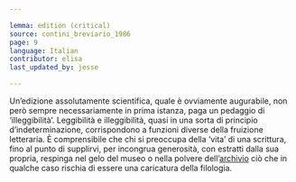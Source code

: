 ```yaml
---

lemma: edition (critical)
source: contini_breviario_1986
page: 9
language: Italian
contributor: elisa
last_updated_by: jesse

---
```

Un’edizione assolutamente scientifica, quale è ovviamente augurabile, non però sempre necessariamente in prima istanza, paga un pedaggio di ‘illeggibilità’. Leggibilità e illeggibilità, quasi in una sorta di principio d’indeterminazione, corrispondono a funzioni diverse della fruizione letteraria. È comprensibile che chi si preoccupa della ‘vita’ di una scrittura, fino al punto di supplirvi, per incongrua generosità, con estratti dalla sua propria, respinga nel gelo del museo o nella polvere dell’[archivio](archive.html) ciò che in qualche caso rischia di essere una caricatura della filologia.
